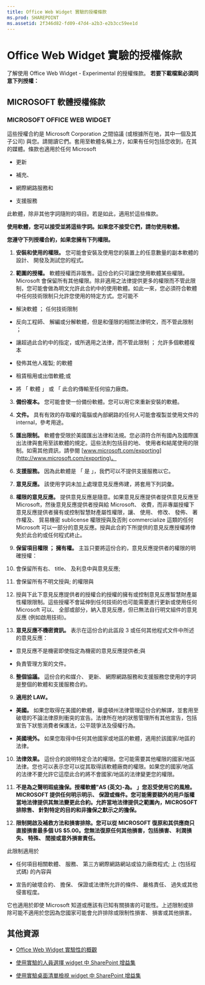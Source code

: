 ```yaml
---
title: Office Web Widget 實驗的授權條款
ms.prod: SHAREPOINT
ms.assetid: 2f346d82-fd09-47d4-a2b3-e2b3cc59ee1d
---
```



# Office Web Widget 實驗的授權條款
了解使用 Office Web Widget - Experimental 的授權條款。
 **若要下載檔案必須同意下列授權：**
  
    
    


## MICROSOFT 軟體授權條款


### MICROSOFT OFFICE WEB WIDGET

這些授權合約是 Microsoft Corporation 之間協議 (或根據所在地，其中一個及其子公司) 與您。請閱讀它們。套用至軟體名稱上方，如果有任何包括您收到，在其的媒體。條款也適用於任何 Microsoft
  
    
    

- 更新
    
  
- 補充、
    
  
- 網際網路服務和
    
  
- 支援服務
    
  
此軟體，除非其他字詞隨附的項目。若是如此，適用於這些條款。
  
    
    
 **使用軟體，您可以接受並將這些字詞。如果您不接受它們，請勿使用軟體。**
  
    
    
 **您遵守下列授權合約，如果您擁有下列權限。**
  
    
    

1. **安裝和使用的權限。** 您可能會安裝及使用您的裝置上的任意數量的副本軟體的設計、 開發及測試您的程式。
    
  
2. **範圍的授權。** 軟體授權而非販售。這份合約只可讓您使用軟體某些權限。Microsoft 會保留所有其他權限。除非適用之法律提供更多的權限而不管此限制，您可能會做為明文允許此合約中的使用軟體。如此一來，您必須符合軟體中任何技術限制只允許您使用的特定方式。您可能不
    
  - 解決軟體 ； 任何技術限制
    
  
  - 反向工程師、 解編或分解軟體，但是和僅限的相關法律明文，而不管此限制 ；
    
  
  - 讓超過此合約中的指定，或所適用之法律，而不管此限制 ； 允許多個軟體複本
    
  
  - 發佈其他人複製; 的軟體
    
  
  - 租賃租用或出借軟體;或
    
  
  - 將 「 軟體 」 或 「 此合約傳輸至任何協力廠商。
    
  
3. **備份複本。** 您可能會使一份備份軟體。您可以用它來重新安裝的軟體。
    
  
4. **文件。** 具有有效的存取權的電腦或內部網路的任何人可能會複製並使用文件的 internal，參考用途。
    
  
5. **匯出限制。** 軟體會受限於美國匯出法律和法規。您必須符合所有國內及國際匯出法律與套用至該軟體的規定。這些法則包括目的地、 使用者和結尾使用的限制。如需其他資訊，請參閱 [www.microsoft.com/exporting](http://www.microsoft.com/exporting)。
    
  
6. **支援服務。** 因為此軟體是 「 是 」，我們可以不提供支援服務以它。
    
  
7. **意見反應。** 該使用字詞未加上處理意見反應佈建，將套用下列詞彙。
    
1. **權限的意見反應。** 提供意見反應是隨意。如果意見反應提供者提供意見反應至 Microsoft，然後意見反應提供者授與給 Microsoft、 收費，而非專屬授權下意見反應提供者擁有或控制智慧財產屬性權限，讓、 使用、 修改、 發佈、 著作權及、 貿易機密 sublicense 權限授與及否則 commercialize 這類的任何 Microsoft 可以一部分的意見反應。授與此合約下所提供的意見反應授權將倖免於此合約或任何程式終止。
    
  
2. **保留項目權限 ； 擁有權。** 主旨只要將這份合約，意見反應提供者的權限的明確授權：
    
1. 會保留所有右、 title、 及利息中與意見反應;
    
  
2. 會保留所有不明文授與; 的權限與
    
  
3. 授與下此下意見反應提供者的授權合約授權的擁有或控制意見反應智慧財產屬性權限限制。這些授權不會延伸到任何技術的也可能需要進行更新或使用任何 Microsoft 可以、 全部或部分，納入意見反應，但已無法自行明文組件的意見反應 (例如啟用技術)。
    
  
3. **意見反應不機密資訊。** 表示在這份合約此區段 3 或任何其他程式文件中所述的意見反應：
    
  - 意見反應不是機密即使指定為機密的意見反應提供者;與
    
  
  - 負責管理方案的文件。
    
  
8. **整個協議。** 這份合約和媒介、 更新、 網際網路服務和支援服務您使用的字詞是整個的軟體和支援服務合約。
    
  
9. **適用於 LAW。**
    
  - **美國。** 如果您取得在美國的軟體，華盛頓州法律管理這份合約解譯，並套用至破壞的不論法律原則衝突的宣告。法律所在地的狀態管理所有其他宣告，包括宣告下狀態消費者保護法，公平競爭法及侵權行為。
    
  
  - **美國境外。** 如果您取得中任何其他國家或地區的軟體，適用於該國家/地區的法律。
    
  
10. **法律效果。** 這份合約說明特定合法的權限。您可能需要其他權限的國家/地區法律。您也可以表示您可以從其取得該軟體廠商的權限。如果您的國家/地區的法律不要允許它這麼此合約將不會國家/地區的法律變更您的權限。
    
  
11. **不是為之聲明瑕疵擔保。授權軟體"AS (英文)-為。 」您忍受使用它的風險。MICROSOFT 提供任何明示明示、 保證或條件。您可能需要額外的用戶版權當地法律提供其無法變更此合約。允許當地法律提供之範圍內，MICROSOFT 排除售、 針對特定的目的和非擔保之默示之的擔保。**
    
  
12. **限制開啟及補救方法和損害排除。您可以從 MICROSOFT 復原和其供應商只直接損害最多個 US $5.00。您無法復原任何其他損害，包括損害、 利潤損失、 特殊、 間接或意外損害責任。**
    
  
此限制適用於
  
    
    

- 任何項目相關軟體、 服務、 第三方網際網路網站或協力廠商程式; 上 (包括程式碼) 的內容與
    
  
- 宣告的破壞合約、 擔保、 保證或法律所允許的條件、 嚴格責任、 過失或其他侵害程度。
    
  
它也適用於即使 Microsoft 知道或應該有已知有關損害的可能性。上述限制或排除可能不適用於您因為您國家可能會允許排除或限制性損害、 損害或其他損害。
  
    
    

## 其他資源
<a name="bk_addresources"> </a>


-  [Office Web Widget 實驗性的概觀](office-web-widgetsexperimental-overview.md)
    
  
-  [使用實驗的人員選擇 widget 中 SharePoint 增益集](use-the-experimental-people-picker-widget-in-sharepoint-add-ins.md)
    
  
-  [使用實驗桌面清單檢視 widget 中 SharePoint 增益集](use-the-experimental-desktop-list-view-widget-in-sharepoint-add-ins.md)
    
  

